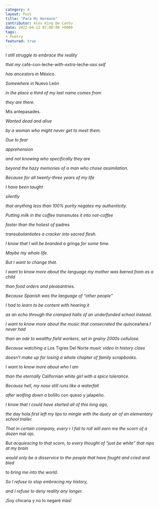 ```yaml
---
category: 4
layout: Post
title: "Para Mi Hermane"
contributor: Alex King De Cantu
date: 2022-04-12 07:00:00 +0000
tags: 
- Poetry
featured: true
---
```

<div class="center">
<p><em>I still struggle to embrace the reality</em></p>
<p><em>that my</em> café-con-leche-<em>with-extra</em>-leche-<em>ass self</em></p>
<p><em>has ancestors in</em> México.</p>
<p><em>Somewhere in</em> Nuevo León</p>
<p><em>in the place a third of my last name comes from</em></p>
<p><em>they are there.</em></p>
<p>Mis antepasades.</p>
<p><em>Wanted dead and alive</em></p>
<p><em>by a woman who might never get to meet them.</em></p>
<p><em>Due to fear</em></p>
<p><em>apprehension</em></p>
<p><em>and not knowing who specifically they are</em></p>
<p><em>beyond the hazy memories of a man who chose assimilation.</em></p>
<p><em>Because for all twenty-three years of my life</em></p>
<p><em>I have been taught</em></p>
<p><em>silently</em></p>
<p><em>that anything less than 100% purity negates my authenticity.</em></p>
<p><em>Putting milk in the coffee transmutes it into not-coffee</em></p>
<p><em>faster than the holiest of</em> padres</p>
<p><em>transubstantiates a cracker into sacred flesh.</em></p>
<p><em>I know that I will be branded a</em> gringa <em>for some time.</em></p>
<p><em>Maybe my whole life.</em></p>
<p><em>But I want to change that.</em></p>
<p><em>I want to know more about the language my mother was barred from as a child</em></p>
<p><em>than food orders and pleasantries.</em></p>
<p><em>Because Spanish was the language of “other people”</em></p>
<p><em>I had to learn to be content with hearing it</em></p>
<p><em>as an echo through the cramped halls of an underfunded school instead.</em></p>
<p><em>I want to know more about the music that consecrated the</em> quinceañera <em>I never had</em></p>
<p><em>than an ode to wealthy field workers, set in grainy 2000s cellulose.</em></p>
<p><em>Because watching a</em> Los Tigres Del Norte <em>music video in history class</em></p>
<p><em>doesn’t make up for losing a whole chapter of family scrapbooks.</em></p>
<p><em>I want to know more about who I am</em></p>
<p><em>than the eternally</em> Californian <em>white girl with a spice tolerance.</em></p>
<p><em>Because hell, my nose still runs like a waterfall</em></p>
<p><em>after wolfing down a</em> bolillo con queso y jalapeño.</p>
<p><em>I know that I could have started all of this long ago, </em></p>
<p><em>the day</em> hola <em>first left my lips to mingle with the dusty air of an elementary school trailer.</em></p>
<p><em>That in certain company, every</em> r <em>I fail to roll will earn me the scorn of a dozen</em> mal ojo.</p>
<p><em>But acquiescing to that scorn, to every thought of “just be white” that nips at my brain</em></p>
<p><em>would only be a disservice to the people that have fought and cried and bled</em></p>
<p><em>to bring me into the world.</em></p>
<p><em>So I refuse to stop embracing my history,</em></p>
<p><em>and I refuse to deny reality any longer.</em></p>
<p>¡Soy chicana y no lo negaré más!</p>
</div>